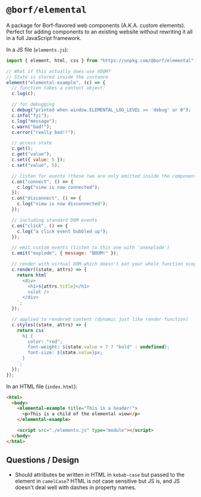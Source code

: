 # `@borf/elemental`

A package for Borf-flavored web components (A.K.A. custom elements). Perfect for adding components to an existing website without rewriting it all in a full JavaScript framework.

In a JS file (`elements.js`):

```js
import { element, html, css } from "https://unpkg.com/@borf/elemental";

// What if this actually does use VDOM?
// State is stored inside the instance
element("elemental-example", (c) => {
  // function takes a context object:
  c.log(c);

  // for debugging
  c.debug("printed when window.ELEMENTAL_LOG_LEVEL >= 'debug' or 0");
  c.info("fyi");
  c.log("message");
  c.warn("bad!");
  c.error("really bad!!");

  // access state
  c.get();
  c.get("value");
  c.set({ value: 5 });
  c.set("value", 5);

  // listen for events (these two are only emitted inside the component)
  c.on("connect", () => {
    c.log("view is now connected");
  });
  c.on("disconnect", () => {
    c.log("view is now disconnected");
  });

  // including standard DOM events
  c.on("click", () => {
    c.log("a click event bubbled up");
  });

  // emit custom events (listen to this one with 'onexplode')
  c.emit("explode", { message: "BOOM!" });

  // render with virtual DOM which doesn't eat your whole function scope
  c.render((state, attrs) => {
    return html`
      <div>
        <h1>${attrs.title}</h1>
        <slot />
      </div>
    `;
  });

  // applied to rendered content (dynamic just like render function)
  c.styles((state, attrs) => {
    return css`
      h1 {
        color: "red";
        font-weight: ${state.value > 7 ? "bold" : undefined};
        font-size: ${state.value}px;
      }
    `;
  });
});
```

In an HTML file (`index.html`):

```html
<html>
  <body>
    <elemental-example title="This is a header!">
      <p>This is a child of the elemental view</p>
    </elemental-example>

    <script src="./elements.js" type="module"></script>
  </body>
</html>
```

## Questions / Design

- Should attributes be written in HTML in `kebab-case` but passed to the element in `camelCase`? HTML is not case sensitive but JS is, and JS doesn't deal well with dashes in property names.
